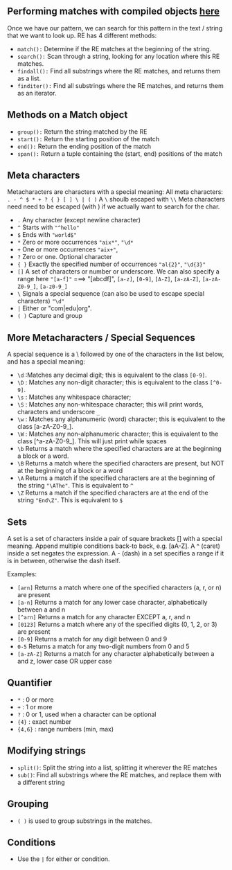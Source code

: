 
## Performing matches with compiled objects [here](https://www.python-engineer.com/posts/regular-expressions/)
Once we have our pattern, we can search for this pattern in the text / string that we want to look up. RE has 4 different methods:

- `match():` Determine if the RE matches at the beginning of the string.
- `search():` Scan through a string, looking for any location where this RE matches.
- `findall():` Find all substrings where the RE matches, and returns them as a list.
- `finditer():` Find all substrings where the RE matches, and returns them as an iterator.


## Methods on a Match object
- `group():` Return the string matched by the RE
- `start():` Return the starting position of the match
- `end():` Return the ending position of the match
- `span():` Return a tuple containing the (start, end) positions of the match


## Meta characters
Metacharacters are characters with a special meaning:
All meta characters: `. - ^ $ * + ? { } [ ] \ | ( )` A `\` shoulb escaped with `\\`
Meta characters need need to be escaped (with ) if we actually want to search for the char.

- `.` Any character (except newline character) 
- `^` Starts with `"^hello"`
- `$` Ends with `"world$"`
- `*` Zero or more occurrences `"aix*"`, `"\d*`
- `+` One or more occurrences `"aix+"`, 
- `?` Zero or one. Optional character
- `{ }` Exactly the specified number of occurrences `"al{2}"`, `"\d{3}"`
- `[]` A set of characters or number or underscore. We can also specify a range here `"[a-f]"` ===> "[abcdf]", `[a-z]`, `[0-9]`, `[A-Z]`, `[a-zA-Z]`, `[a-zA-Z0-9_]`, `[a-z0-9_]`
- `\` Signals a special sequence (can also be used to escape special characters) `"\d"`
- `|` Either or "com|edu|org". 
- `( )` Capture and group


## More Metacharacters / Special Sequences
A special sequence is a \ followed by one of the characters in the list below, and has a special meaning:

- `\d` :Matches any decimal digit; this is equivalent to the class `[0-9]`.
- `\D` : Matches any non-digit character; this is equivalent to the class `[^0-9]`.
- `\s` : Matches any whitespace character;
- `\S` : Matches any non-whitespace character; this will print words, characters and underscore `_`
- `\w` : Matches any alphanumeric (word) character; this is equivalent to the class [a-zA-Z0-9_].
- `\W` : Matches any non-alphanumeric character; this is equivalent to the class [^a-zA-Z0-9_]. This will just print while spaces
- `\b` Returns a match where the specified characters are at the beginning a block or a word. 
- `\B` Returns a match where the specified characters are present, but NOT at the beginning of a block or a word
- `\A` Returns a match if the specified characters are at the beginning of the string `"\AThe"`. This is equivalent to `^`
- `\Z` Returns a match if the specified characters are at the end of the string `"End\Z"`. This is equivalent to `$`

## Sets
A set is a set of characters inside a pair of square brackets [] with a special meaning. Append multiple conditions back-to back, e.g. [aA-Z].
A ^ (caret) inside a set negates the expression.
A - (dash) in a set specifies a range if it is in between, otherwise the dash itself.

Examples:
- `[arn]` Returns a match where one of the specified characters (a, r, or n) are present
- `[a-n]` Returns a match for any lower case character, alphabetically between a and n
- `[^arn]` Returns a match for any character EXCEPT a, r, and n
- `[0123]` Returns a match where any of the specified digits (0, 1, 2, or 3) are present
- `[0-9]` Returns a match for any digit between 0 and 9
- `0-5` Returns a match for any two-digit numbers from 0 and 5
- `[a-zA-Z]` Returns a match for any character alphabetically between a and z, lower case OR upper case


## Quantifier
- `*` : 0 or more
- `+` : 1 or more
- `?` : 0 or 1, used when a character can be optional
- `{4}` : exact number
- `{4,6}` : range numbers (min, max)


## Modifying strings
- `split()`: Split the string into a list, splitting it wherever the RE matches
- `sub()`: Find all substrings where the RE matches, and replace them with a different string

## Grouping
- `( )` is used to group substrings in the matches.

## Conditions
- Use the `|` for either or condition.